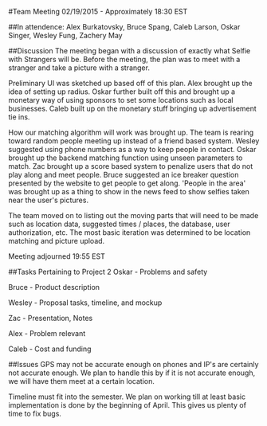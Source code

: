 #Team Meeting 02/19/2015 - Approximately 18:30 EST

##In attendence: 
Alex Burkatovsky, Bruce Spang, Caleb Larson, Oskar Singer, Wesley Fung, Zachery May

##Discussion
The meeting began with a discussion of exactly what Selfie with Strangers will be. Before the meeting, the plan was to meet with a stranger and take a picture with a stranger.

Preliminary UI was sketched up based off of this plan. Alex brought up the idea of setting up radius. Oskar further built off this and brought up a monetary way of using sponsors to set some locations such as local businesses. Caleb built up on the monetary stuff bringing up advertisement tie ins.

How our matching algorithm will work was brought up. The team is rearing toward random people meeting up instead of a friend based system. Wesley suggested using phone numbers as a way to keep people in contact. Oskar brought up the backend matching function using unseen parameters to match. Zac brought up a score based system to penalize users that do not play along and meet people. Bruce suggested an ice breaker question presented by the website to get people to get along. 'People in the area' was brought up as a thing to show in the news feed to show selfies taken near the user's pictures.

The team moved on to listing out the moving parts that will need to be made such as location data, suggested times / places, the database, user authorization, etc. The most basic iteration was determined to be location matching and picture upload.

Meeting adjourned 19:55 EST

##Tasks
Pertaining to Project 2
Oskar - Problems and safety

Bruce - Product description

Wesley - Proposal tasks, timeline, and mockup

Zac - Presentation, Notes

Alex - Problem relevant

Caleb - Cost and funding

##Issues
GPS may not be accurate enough on phones and IP's are certainly not accurate enough. We plan to handle this by if it is not accurate enough, we will have them meet at a certain location. 

Timeline must fit into the semester. We plan on working till at least basic implementation is done by the beginning of April. This gives us plenty of time to fix bugs.
